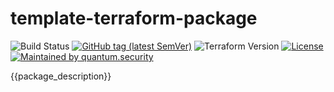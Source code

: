 # template-terraform-package

![Build Status][build_badge_image]
[![GitHub tag (latest SemVer)][repository_tag_image]][repository_tag_link]
![Terraform Version][terraform_version_image]
[![License][license_badge_image]][license_badge_link]
[![Maintained by quantum.security][maintained_badge_image]][maintained_badge_link]

{{package_description}}

[build_badge_image]:https://img.shields.io/azure-devops/build/quantum-sec/Quantum/quantum-sec.template-terraform-package/master
[repository_tag_image]:https://img.shields.io/github/tag/quantum-sec/template-terraform-package.svg?label=latest
[repository_tag_link]:https://github.com/quantum-sec/template-terraform-package/releases/latest
[terraform_version_image]:https://img.shields.io/badge/tf-%3E%3D1.0.x-blue.svg
[license_badge_image]:https://img.shields.io/github/license/quantum-sec/template-terraform-package.svg
[license_badge_link]:./LICENSE
[maintained_badge_image]:https://img.shields.io/badge/maintained%20by-quantum.security-00da55
[maintained_badge_link]:https://www.quantum.security?utm_source=github&utm_medium=organic_oss&utm_campaign=template-terraform-package
